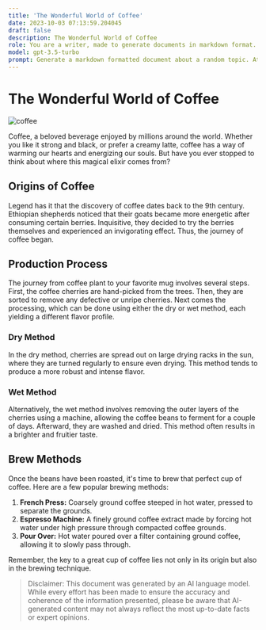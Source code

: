 ```yaml
---
title: 'The Wonderful World of Coffee'
date: 2023-10-03 07:13:59.204045
draft: false
description: The Wonderful World of Coffee
role: You are a writer, made to generate documents in markdown format. It is very important that all of the documents you generate are in valid markdown format.
model: gpt-3.5-turbo
prompt: Generate a markdown formatted document about a random topic. At the bottom, include a disclaimer explaining that the document was generated by you. The first line of the document should be the title. Make sure that the entire document is in proper markdown format, using a mix of various tags to make the document visually appealing.
---
```


# The Wonderful World of Coffee

![coffee](https://images.unsplash.com/photo-1488356526775-5589d15dd873?ixid=MnwxMjA3fDB8MHxzZWFyY2h8NXx8Y29mZmVlfGVufDB8fDB8fA%3D%3D&ixlib=rb-1.2.1&w=1000&q=80)

Coffee, a beloved beverage enjoyed by millions around the world. Whether you like it strong and black, or prefer a creamy latte, coffee has a way of warming our hearts and energizing our souls. But have you ever stopped to think about where this magical elixir comes from?

## Origins of Coffee

Legend has it that the discovery of coffee dates back to the 9th century. Ethiopian shepherds noticed that their goats became more energetic after consuming certain berries. Inquisitive, they decided to try the berries themselves and experienced an invigorating effect. Thus, the journey of coffee began.

## Production Process

The journey from coffee plant to your favorite mug involves several steps. First, the coffee cherries are hand-picked from the trees. Then, they are sorted to remove any defective or unripe cherries. Next comes the processing, which can be done using either the dry or wet method, each yielding a different flavor profile.

### Dry Method

In the dry method, cherries are spread out on large drying racks in the sun, where they are turned regularly to ensure even drying. This method tends to produce a more robust and intense flavor.

### Wet Method

Alternatively, the wet method involves removing the outer layers of the cherries using a machine, allowing the coffee beans to ferment for a couple of days. Afterward, they are washed and dried. This method often results in a brighter and fruitier taste.

## Brew Methods

Once the beans have been roasted, it's time to brew that perfect cup of coffee. Here are a few popular brewing methods:

1. **French Press:** Coarsely ground coffee steeped in hot water, pressed to separate the grounds.
2. **Espresso Machine:** A finely ground coffee extract made by forcing hot water under high pressure through compacted coffee grounds.
3. **Pour Over:** Hot water poured over a filter containing ground coffee, allowing it to slowly pass through.

Remember, the key to a great cup of coffee lies not only in its origin but also in the brewing technique.

> Disclaimer: This document was generated by an AI language model. While every effort has been made to ensure the accuracy and coherence of the information presented, please be aware that AI-generated content may not always reflect the most up-to-date facts or expert opinions.